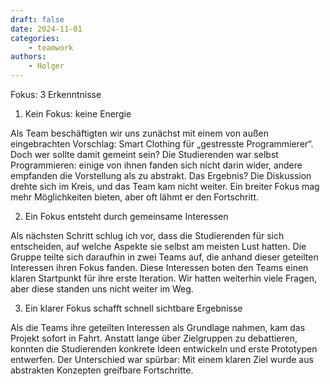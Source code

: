 ```yaml
---
draft: false
date: 2024-11-01
categories:
    - teamwork
authors:
    - Holger
---
```


Fokus: 3 Erkenntnisse

1. Kein Fokus: keine Energie

Als Team beschäftigten wir uns zunächst mit einem von außen eingebrachten Vorschlag: Smart Clothing für „gestresste Programmierer“. Doch wer sollte damit gemeint sein? Die Studierenden war selbst Programmieren: einige von ihnen fanden sich nicht darin wider, andere empfanden die Vorstellung als zu abstrakt. Das Ergebnis? Die Diskussion drehte sich im Kreis, und das Team kam nicht weiter. Ein breiter Fokus mag mehr Möglichkeiten bieten, aber oft lähmt er den Fortschritt.

2. Ein Fokus entsteht durch gemeinsame Interessen

Als nächsten Schritt schlug ich vor, dass die Studierenden für sich entscheiden, auf welche Aspekte sie selbst am meisten Lust hatten. Die Gruppe teilte sich daraufhin in zwei Teams auf, die anhand dieser geteilten Interessen ihren Fokus fanden. Diese Interessen boten den Teams einen klaren Startpunkt für ihre erste Iteration. Wir hatten weiterhin viele Fragen, aber diese standen uns nicht weiter im Weg.

3. Ein klarer Fokus schafft schnell sichtbare Ergebnisse

Als die Teams ihre geteilten Interessen als Grundlage nahmen, kam das Projekt sofort in Fahrt. Anstatt lange über Zielgruppen zu debattieren, konnten die Studierenden konkrete Ideen entwickeln und erste Prototypen entwerfen. Der Unterschied war spürbar: Mit einem klaren Ziel wurde aus abstrakten Konzepten greifbare Fortschritte.